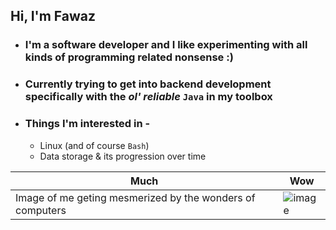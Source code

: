 ## Hi, I'm Fawaz 

- ### I'm a software developer and I like experimenting with all kinds of programming related nonsense :)
- ### Currently trying to get into backend development specifically with the _ol' reliable_ `Java` in my toolbox
- ### Things I'm interested in -
  - Linux (and of course `Bash`)
  - Data storage & its progression over time 

| Much | Wow |
| -------- | -------- |
| Image of me geting mesmerized by the wonders of computers | ![image](https://github.com/derpynerd/DerpyNerd/assets/70688771/7b8e6229-234a-462d-95bf-c91f871f9545) |
